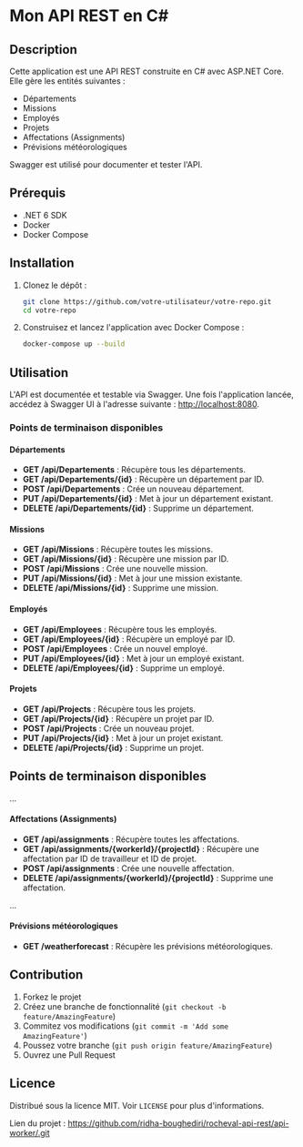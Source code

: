 # Mon API REST en C#

## Description

Cette application est une API REST construite en C# avec ASP.NET Core. Elle gère les entités suivantes :
- Départements
- Missions
- Employés
- Projets
- Affectations (Assignments)
- Prévisions météorologiques

Swagger est utilisé pour documenter et tester l'API.

## Prérequis

- .NET 6 SDK
- Docker
- Docker Compose

## Installation

1. Clonez le dépôt :

    ```sh
    git clone https://github.com/votre-utilisateur/votre-repo.git
    cd votre-repo
    ```

2. Construisez et lancez l'application avec Docker Compose :

    ```sh
    docker-compose up --build
    ```

## Utilisation

L'API est documentée et testable via Swagger. Une fois l'application lancée, accédez à Swagger UI à l'adresse suivante : [http://localhost:8080](http://localhost:8080).

### Points de terminaison disponibles

#### Départements
- **GET /api/Departements** : Récupère tous les départements.
- **GET /api/Departements/{id}** : Récupère un département par ID.
- **POST /api/Departements** : Crée un nouveau département.
- **PUT /api/Departements/{id}** : Met à jour un département existant.
- **DELETE /api/Departements/{id}** : Supprime un département.

#### Missions
- **GET /api/Missions** : Récupère toutes les missions.
- **GET /api/Missions/{id}** : Récupère une mission par ID.
- **POST /api/Missions** : Crée une nouvelle mission.
- **PUT /api/Missions/{id}** : Met à jour une mission existante.
- **DELETE /api/Missions/{id}** : Supprime une mission.

#### Employés
- **GET /api/Employees** : Récupère tous les employés.
- **GET /api/Employees/{id}** : Récupère un employé par ID.
- **POST /api/Employees** : Crée un nouvel employé.
- **PUT /api/Employees/{id}** : Met à jour un employé existant.
- **DELETE /api/Employees/{id}** : Supprime un employé.

#### Projets
- **GET /api/Projects** : Récupère tous les projets.
- **GET /api/Projects/{id}** : Récupère un projet par ID.
- **POST /api/Projects** : Crée un nouveau projet.
- **PUT /api/Projects/{id}** : Met à jour un projet existant.
- **DELETE /api/Projects/{id}** : Supprime un projet.

## Points de terminaison disponibles

...

#### Affectations (Assignments)
- **GET /api/assignments** : Récupère toutes les affectations.
- **GET /api/assignments/{workerId}/{projectId}** : Récupère une affectation par ID de travailleur et ID de projet.
- **POST /api/assignments** : Crée une nouvelle affectation.
- **DELETE /api/assignments/{workerId}/{projectId}** : Supprime une affectation.

...


#### Prévisions météorologiques
- **GET /weatherforecast** : Récupère les prévisions météorologiques.

## Contribution

1. Forkez le projet
2. Créez une branche de fonctionnalité (`git checkout -b feature/AmazingFeature`)
3. Commitez vos modifications (`git commit -m 'Add some AmazingFeature'`)
4. Poussez votre branche (`git push origin feature/AmazingFeature`)
5. Ouvrez une Pull Request

## Licence

Distribué sous la licence MIT. Voir `LICENSE` pour plus d'informations.



Lien du projet : https://github.com/ridha-boughediri/rocheval-api-rest/api-worker/.git
